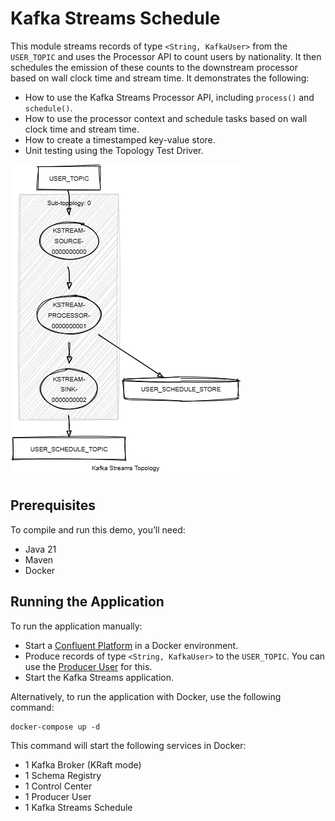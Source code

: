 # Kafka Streams Schedule

This module streams records of type `<String, KafkaUser>` from the `USER_TOPIC` and uses the Processor API to count users by nationality. 
It then schedules the emission of these counts to the downstream processor based on wall clock time and stream time.
It demonstrates the following:

- How to use the Kafka Streams Processor API, including `process()` and `schedule()`.
- How to use the processor context and schedule tasks based on wall clock time and stream time.
- How to create a timestamped key-value store.
- Unit testing using the Topology Test Driver.

![topology.png](topology.png)

## Prerequisites

To compile and run this demo, you’ll need:

- Java 21
- Maven
- Docker

## Running the Application

To run the application manually:

- Start a [Confluent Platform](https://docs.confluent.io/platform/current/quickstart/ce-docker-quickstart.html#step-1-download-and-start-cp) in a Docker environment.
- Produce records of type `<String, KafkaUser>` to the `USER_TOPIC`. You can use the [Producer User](../specific-producers/kafka-streams-producer-user) for this.
- Start the Kafka Streams application.

Alternatively, to run the application with Docker, use the following command:

```console
docker-compose up -d
```

This command will start the following services in Docker:

- 1 Kafka Broker (KRaft mode)
- 1 Schema Registry
- 1 Control Center
- 1 Producer User
- 1 Kafka Streams Schedule

